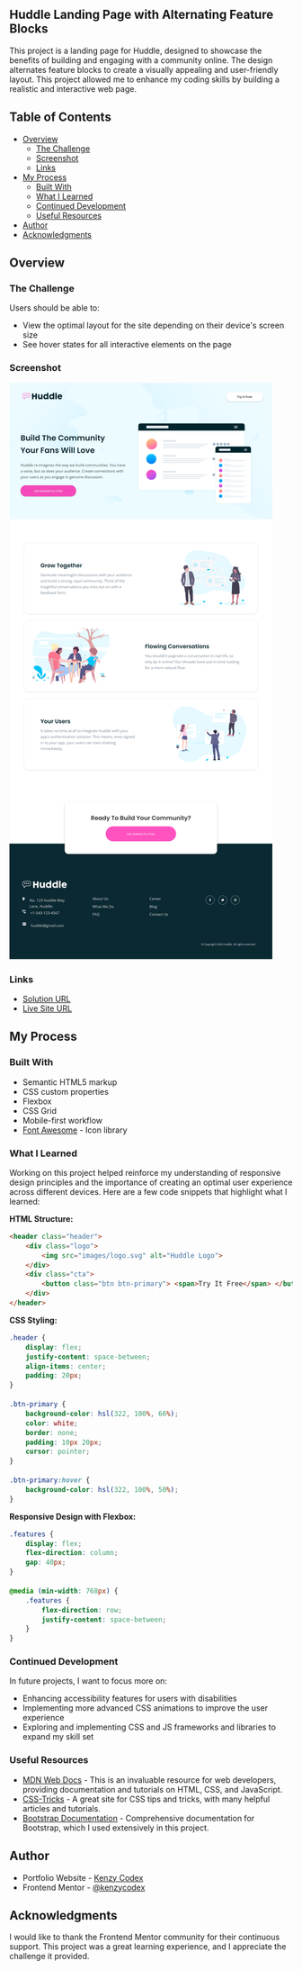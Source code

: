 ## Huddle Landing Page with Alternating Feature Blocks

This project is a landing page for Huddle, designed to showcase the benefits of building and engaging with a community online. The design alternates feature blocks to create a visually appealing and user-friendly layout. This project allowed me to enhance my coding skills by building a realistic and interactive web page.

## Table of Contents

- [Overview](#overview)
  - [The Challenge](#the-challenge)
  - [Screenshot](#screenshot)
  - [Links](#links)
- [My Process](#my-process)
  - [Built With](#built-with)
  - [What I Learned](#what-i-learned)
  - [Continued Development](#continued-development)
  - [Useful Resources](#useful-resources)
- [Author](#author)
- [Acknowledgments](#acknowledgments)

## Overview

### The Challenge

Users should be able to:

- View the optimal layout for the site depending on their device's screen size
- See hover states for all interactive elements on the page

### Screenshot

![Huddle Landing Page Screenshot](public\screenshot.png)

### Links

- [Solution URL](https://www.frontendmentor.io/solutions/huddle-landing-page-with-alternating-feature-blocks-BQkTe_QzED)
- [Live Site URL](https://huddle-website-navy.vercel.app)

## My Process

### Built With

- Semantic HTML5 markup
- CSS custom properties
- Flexbox
- CSS Grid
- Mobile-first workflow
- [Font Awesome](https://fontawesome.com/) - Icon library

### What I Learned

Working on this project helped reinforce my understanding of responsive design principles and the importance of creating an optimal user experience across different devices. Here are a few code snippets that highlight what I learned:

**HTML Structure:**

```html
<header class="header">
    <div class="logo">
        <img src="images/logo.svg" alt="Huddle Logo">
    </div>
    <div class="cta">
        <button class="btn btn-primary"> <span>Try It Free</span> </button>
    </div>
</header>
```

**CSS Styling:**

```css
.header {
    display: flex;
    justify-content: space-between;
    align-items: center;
    padding: 20px;
}

.btn-primary {
    background-color: hsl(322, 100%, 66%);
    color: white;
    border: none;
    padding: 10px 20px;
    cursor: pointer;
}

.btn-primary:hover {
    background-color: hsl(322, 100%, 50%);
}
```

**Responsive Design with Flexbox:**

```css
.features {
    display: flex;
    flex-direction: column;
    gap: 40px;
}

@media (min-width: 768px) {
    .features {
        flex-direction: row;
        justify-content: space-between;
    }
}
```

### Continued Development

In future projects, I want to focus more on:

- Enhancing accessibility features for users with disabilities
- Implementing more advanced CSS animations to improve the user experience
- Exploring and implementing CSS and JS frameworks and libraries to expand my skill set

### Useful Resources

- [MDN Web Docs](https://developer.mozilla.org/en-US/) - This is an invaluable resource for web developers, providing documentation and tutorials on HTML, CSS, and JavaScript.
- [CSS-Tricks](https://css-tricks.com/) - A great site for CSS tips and tricks, with many helpful articles and tutorials.
- [Bootstrap Documentation](https://getbootstrap.com/docs/4.5/getting-started/introduction/) - Comprehensive documentation for Bootstrap, which I used extensively in this project.

## Author

- Portfolio Website - [Kenzy Codex](https://kenzycodex.vercel.app)
- Frontend Mentor - [@kenzycodex](https://www.frontendmentor.io/profile/kenzycodex)


## Acknowledgments

I would like to thank the Frontend Mentor community for their continuous support. This project was a great learning experience, and I appreciate the challenge it provided.

